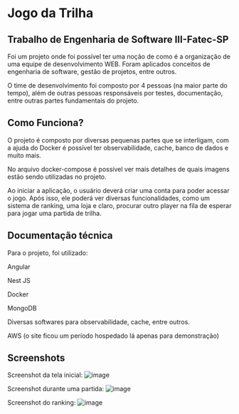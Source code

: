 
# Jogo da Trilha
## Trabalho de Engenharia de Software III-Fatec-SP

Foi um projeto onde foi possível ter uma noção de como é a organização de uma equipe de desenvolvimento WEB.
Foram aplicados conceitos de engenharia de software, gestão de projetos, entre outros.

O time de desenvolvimento foi composto por 4 pessoas (na maior parte do tempo), além de outras pessoas responsáveis por testes, documentação, entre outras partes fundamentais do projeto.





## Como Funciona?

O projeto é composto por diversas pequenas partes que se interligam, com a ajuda do Docker é possível ter observabilidade, cache, banco de dados e muito mais.

No arquivo docker-compose é possível ver mais detalhes de quais imagens estão sendo utilizadas no projeto.

Ao iniciar a aplicação, o usuário deverá criar uma conta para poder acessar o jogo. Após isso, ele poderá ver diversas funcionalidades, como um sistema de ranking, uma loja e claro, procurar outro player na fila de esperar para jogar uma partida de trilha.

## Documentação técnica

Para o projeto, foi utilizado: 

Angular

Nest JS

Docker

MongoDB

Diversas softwares para observabilidade, cache, entre outros.

AWS (o site ficou um período hospedado lá apenas para demonstração)






## Screenshots

Screenshot da tela inicial:
![image](https://github.com/PedroCozzati/Jogo_Da_Trilha_PvP_EngIII/assets/80106385/5249a2b4-e391-4df7-b604-4566ab8e7c4e)

Screenshot durante uma partida:
![image](https://github.com/PedroCozzati/Jogo_Da_Trilha_PvP_EngIII/assets/80106385/4d482e91-f19b-4996-bed3-58caadc87c72)

Screenshot do ranking:
![image](https://github.com/PedroCozzati/Jogo_Da_Trilha_PvP_EngIII/assets/80106385/315b448d-0b1d-4a09-9ba1-df3d6cdd43c9)

